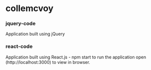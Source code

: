 # collemcvoy

### jquery-code
Application built using jQuery

### react-code
Application built using React.js
    - npm start to run the application open (http://localhost:3000) to view in browser.
